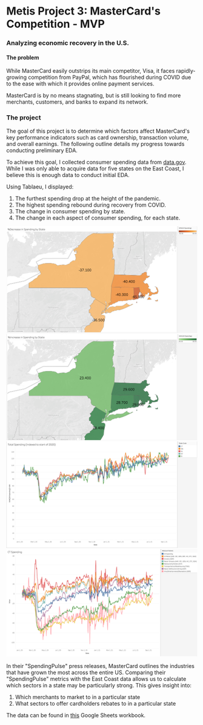 # Metis Project 3: MasterCard's Competition - MVP 

### Analyzing economic recovery in the U.S.


#### The problem
While MasterCard easily outstrips its main competitor, Visa, it faces rapidly-growing competition from PayPal, which has flourished during COVID due to the ease with which it provides online payment services.

MasterCard is by no means stagnating, but is still looking to find more merchants, customers, and banks to expand its network.


### The project
The goal of this project is to determine which factors affect MasterCard's key performance indicators such as card ownership, transaction volume, and overall earnings. The following outline details my progress towards conducting preliminary EDA.

To achieve this goal, I collected consumer spending data from [data.gov](https://catalog.data.gov/dataset/percent-change-in-consumer-spending-january-2020-through-the-present). While I was only able to acquire data for five states on the East Coast, I believe this is enough data to conduct initial EDA.

Using Tablaeu, I displayed:
1. The furthest spending drop at the height of the pandemic.
2. The highest spending rebound during recovery from COVID. 
3. The change in consumer spending by state.
4. The change in each aspect of consumer spending, for each state.

![Alt text](https://raw.githubusercontent.com/MK38993/Metis-Project-3--MasterCard-Competition/main/max_drop_state.png "Fig.1")
![Alt text](https://raw.githubusercontent.com/MK38993/Metis-Project-3--MasterCard-Competition/main/max_growth_state.png "Fig.2")
![Alt text](https://raw.githubusercontent.com/MK38993/Metis-Project-3--MasterCard-Competition/main/total_spending_state.png "Fig.3")
![Alt text](https://raw.githubusercontent.com/MK38993/Metis-Project-3--MasterCard-Competition/main/ct_spending_categories.png "Fig.4")


In their "SpendingPulse" press releases, MasterCard outlines the industries that have grown the most across the entire US. Comparing their "SpendingPulse" metrics with the East Coast data allows us to calculate which sectors in a state may be particularly strong. This gives insight into:
1. Which merchants to market to in a particular state
2. What sectors to offer cardholders rebates to in a particular state


The data can be found in [this](https://docs.google.com/spreadsheets/d/1vRaOhZIWY7D7Dmri9p_9iX0pG4vyQ2TLsnNy-Q5UC6g/edit?usp=sharing) Google Sheets workbook.


